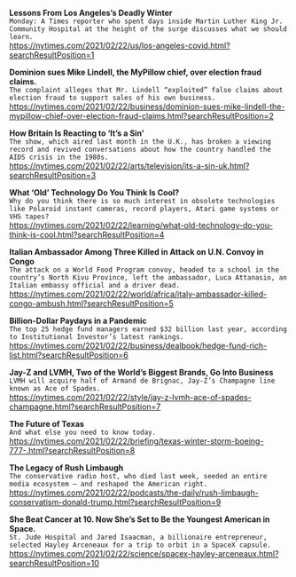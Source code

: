 **Lessons From Los Angeles’s Deadly Winter**\
`Monday: A Times reporter who spent days inside Martin Luther King Jr. Community Hospital at the height of the surge discusses what we should learn.`\
https://nytimes.com/2021/02/22/us/los-angeles-covid.html?searchResultPosition=1

**Dominion sues Mike Lindell, the MyPillow chief, over election fraud claims.**\
`The complaint alleges that Mr. Lindell “exploited” false claims about election fraud to support sales of his own business.`\
https://nytimes.com/2021/02/22/business/dominion-sues-mike-lindell-the-mypillow-chief-over-election-fraud-claims.html?searchResultPosition=2

**How Britain Is Reacting to ‘It’s a Sin’**\
`The show, which aired last month in the U.K., has broken a viewing record and revived conversations about how the country handled the AIDS crisis in the 1980s.`\
https://nytimes.com/2021/02/22/arts/television/its-a-sin-uk.html?searchResultPosition=3

**What ‘Old’ Technology Do You Think Is Cool?**\
`Why do you think there is so much interest in obsolete technologies like Polaroid instant cameras, record players, Atari game systems or VHS tapes?`\
https://nytimes.com/2021/02/22/learning/what-old-technology-do-you-think-is-cool.html?searchResultPosition=4

**Italian Ambassador Among Three Killed in Attack on U.N. Convoy in Congo**\
`The attack on a World Food Program convoy, headed to a school in the country’s North Kivu Province, left the ambassador, Luca Attanasio, an Italian embassy official and a driver dead.`\
https://nytimes.com/2021/02/22/world/africa/italy-ambassador-killed-congo-ambush.html?searchResultPosition=5

**Billion-Dollar Paydays in a Pandemic**\
`The top 25 hedge fund managers earned $32 billion last year, according to Institutional Investor’s latest rankings.`\
https://nytimes.com/2021/02/22/business/dealbook/hedge-fund-rich-list.html?searchResultPosition=6

**Jay-Z and LVMH, Two of the World’s Biggest Brands, Go Into Business**\
`LVMH will acquire half of Armand de Brignac, Jay-Z’s Champagne line known as Ace of Spades.`\
https://nytimes.com/2021/02/22/style/jay-z-lvmh-ace-of-spades-champagne.html?searchResultPosition=7

**The Future of Texas**\
`And what else you need to know today.`\
https://nytimes.com/2021/02/22/briefing/texas-winter-storm-boeing-777-.html?searchResultPosition=8

**The Legacy of Rush Limbaugh**\
`The conservative radio host, who died last week, seeded an entire media ecosystem — and reshaped the American right.`\
https://nytimes.com/2021/02/22/podcasts/the-daily/rush-limbaugh-conservatism-donald-trump.html?searchResultPosition=9

**She Beat Cancer at 10. Now She’s Set to Be the Youngest American in Space.**\
`St. Jude Hospital and Jared Isaacman, a billionaire entrepreneur, selected Hayley Arceneaux for a trip to orbit in a SpaceX capsule.`\
https://nytimes.com/2021/02/22/science/spacex-hayley-arceneaux.html?searchResultPosition=10

